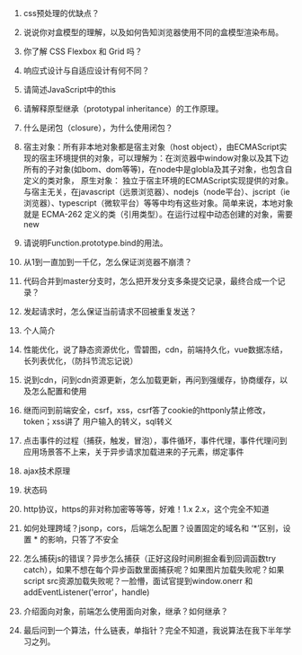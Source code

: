 1. css预处理的优缺点？

2. 说说你对盒模型的理解，以及如何告知浏览器使用不同的盒模型渲染布局。

3. 你了解 CSS Flexbox 和 Grid 吗？

4. 响应式设计与自适应设计有何不同？

5. 请简述JavaScript中的this

6. 请解释原型继承（prototypal inheritance）的工作原理。

7. 什么是闭包（closure），为什么使用闭包？

8. [宿主对象（host]: https://juejin.cn/post/6844904145078452237

   宿主对象：所有非本地对象都是宿主对象（host object），由ECMAScript实现的宿主环境提供的对象，可以理解为：在浏览器中window对象以及其下边所有的子对象(如bom、dom等等)，在node中是globla及其子对象，也包含自定义的类对象，
   原生对象：
   独立于宿主环境的ECMAScript实现提供的对象。与宿主无关，在javascript（远景浏览器）、nodejs（node平台）、jscript（ie浏览器）、typescript（微软平台）等等中均有这些对象。简单来说，本地对象就是 ECMA-262 定义的类（引用类型）。在运行过程中动态创建的对象，需要new

9. 请说明Function.prototype.bind的用法。

10. 从1到一直加到一千亿，怎么保证浏览器不崩溃？

11. 代码合并到master分支时，怎么把开发分支多条提交记录，最终合成一个记录？

12. 发起请求时，怎么保证当前请求不回被重复发送？

13. 个人简介

14. 性能优化，说了静态资源优化，雪碧图，cdn，前端持久化，vue数据冻结，长列表优化，（防抖节流忘记说）

15. 说到cdn，问到cdn资源更新，怎么加载更新，再问到强缓存，协商缓存，以及怎么配置和使用

16. 继而问到前端安全，csrf，xss，csrf答了cookie的httponly禁止修改，token；xss讲了 用户输入的转义，sql转义

17. 点击事件的过程（捕获，触发，冒泡），事件循环，事件代理，事件代理问到应用场景答不上来，关于异步请求加载进来的子元素，绑定事件

18. ajax技术原理

19. 状态码

20. http协议，https的非对称加密等等等，好难！1.x 2.x，这个完全不知道

21. 如何处理跨域？jsonp，cors，后端怎么配置？设置固定的域名和 ‘*’区别，设置 * 的影响，只答了不安全

22. 怎么捕获js的错误？异步怎么捕获（正好这段时间刷掘金看到回调函数try catch），如果不想在每个异步函数里面捕获呢？如果图片加载失败呢？如果script src资源加载失败呢？一脸懵，面试官提到window.onerr 和 addEventListener('error'，handle)

23. 介绍面向对象，前端怎么使用面向对象，继承？如何继承？

24. 最后问到一个算法，什么链表，单指针？完全不知道，我说算法在我下半年学习之列。

